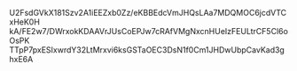 U2FsdGVkX181Szv2A1iEEZxb0Zz/eKBBEdcVmJHQsLAa7MDQMOC6jcdVTCxHeK0H
kA/FE2w7/DWrxokKDAAVrJUsCoEPJw7cRAfVMgNxcnHUeIzFEULtrCF5Cl6oOsPK
TTpP7pxESIxwrdY32LtMrxvi6ksGSTaOEC3DsN1f0Cm1JHDwUbpCavKad3ghxE6A
